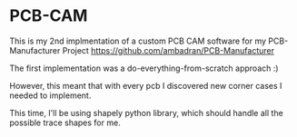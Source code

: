 # PCB-CAM

This is my 2nd implmentation of a custom PCB CAM software for my PCB-Manufacturer Project https://github.com/ambadran/PCB-Manufacturer

The first implementation was a do-everything-from-scratch approach :)

However, this meant that with every pcb I discovered new corner cases I needed to implement.

This time, I'll be using shapely python library, which should handle all the possible trace shapes for me.
